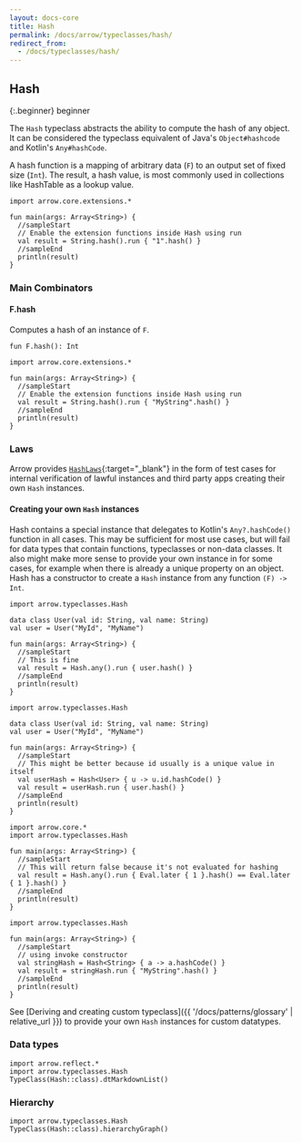 ```yaml
---
layout: docs-core
title: Hash
permalink: /docs/arrow/typeclasses/hash/
redirect_from:
  - /docs/typeclasses/hash/
---
```


## Hash

{:.beginner}
beginner

The `Hash` typeclass abstracts the ability to compute the hash of any object.  
It can be considered the typeclass equivalent of Java's `Object#hashcode` and Kotlin's `Any#hashCode`.  

A hash function is a mapping of arbitrary data (`F`) to an output set of fixed size (`Int`). The result, a hash value, is most commonly used in collections like HashTable as a lookup value.

```kotlin:ank:playground
import arrow.core.extensions.*

fun main(args: Array<String>) {
  //sampleStart
  // Enable the extension functions inside Hash using run
  val result = String.hash().run { "1".hash() }
  //sampleEnd
  println(result)
}
```

### Main Combinators

#### F.hash

Computes a hash of an instance of `F`.

`fun F.hash(): Int`

```kotlin:ank:playground
import arrow.core.extensions.*

fun main(args: Array<String>) {
  //sampleStart
  // Enable the extension functions inside Hash using run
  val result = String.hash().run { "MyString".hash() }
  //sampleEnd
  println(result)
}
```

### Laws

Arrow provides [`HashLaws`][hash_laws_source]{:target="_blank"} in the form of test cases for internal verification of lawful instances and third party apps creating their own `Hash` instances.

#### Creating your own `Hash` instances

Hash contains a special instance that delegates to Kotlin's `Any?.hashCode()` function in all cases. This may be sufficient for most use cases, but will fail for data types that contain functions, typeclasses or non-data classes.
It also might make more sense to provide your own instance in for some cases, for example when there is already a unique property on an object.
Hash has a constructor to create a `Hash` instance from any function `(F) -> Int`.

```kotlin:ank:playground
import arrow.typeclasses.Hash

data class User(val id: String, val name: String)
val user = User("MyId", "MyName")

fun main(args: Array<String>) {
  //sampleStart
  // This is fine
  val result = Hash.any().run { user.hash() }
  //sampleEnd
  println(result)
}
```

```kotlin:ank:playground
import arrow.typeclasses.Hash

data class User(val id: String, val name: String)
val user = User("MyId", "MyName")

fun main(args: Array<String>) {
  //sampleStart  
  // This might be better because id usually is a unique value in itself
  val userHash = Hash<User> { u -> u.id.hashCode() }
  val result = userHash.run { user.hash() }
  //sampleEnd
  println(result)
}
```

```kotlin:ank:playground
import arrow.core.*
import arrow.typeclasses.Hash

fun main(args: Array<String>) {
  //sampleStart
  // This will return false because it's not evaluated for hashing
  val result = Hash.any().run { Eval.later { 1 }.hash() == Eval.later { 1 }.hash() }
  //sampleEnd
  println(result)
}
```

```kotlin:ank:playground
import arrow.typeclasses.Hash

fun main(args: Array<String>) {
  //sampleStart
  // using invoke constructor
  val stringHash = Hash<String> { a -> a.hashCode() }
  val result = stringHash.run { "MyString".hash() }
  //sampleEnd
  println(result)
}
```

See [Deriving and creating custom typeclass]({{ '/docs/patterns/glossary' | relative_url }}) to provide your own `Hash` instances for custom datatypes.

### Data types

```kotlin:ank:replace
import arrow.reflect.*
import arrow.typeclasses.Hash
TypeClass(Hash::class).dtMarkdownList()
```

### Hierarchy

<canvas id="hierarchy-diagram"></canvas>
<script>
  drawNomNomlDiagram('hierarchy-diagram', 'diagram.nomnol')
</script>

```kotlin:ank:outFile(diagram.nomnol)
import arrow.typeclasses.Hash
TypeClass(Hash::class).hierarchyGraph()
```

[hash_laws_source]: https://github.com/arrow-kt/arrow/blob/master/modules/core/arrow-test/src/main/kotlin/arrow/test/laws/HashLaws.kt
